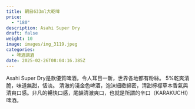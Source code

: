```yaml
---
title: 朝日633ml大乾啤
price:
  - "180"
description: Asahi Super Dry
draft: false
weight: 10
image: images/img_3119.jpeg
categories:
  - 啤酒調酒
date: 2025-02-26T08:04:16.385Z
---
```

Asahi Super Dry是款優質啤酒，令人耳目一新，世界各地都有粉絲。  5%乾爽清脆，味道無甜，恬淡。 清澈的淺金色啤酒，泡沫細緻綿密，清甜檸檬草本香氣與清爽口感。非凡的暢快口感，尾韻清澈爽口，也就是所謂的辛口（KARAKUCHI）啤酒。